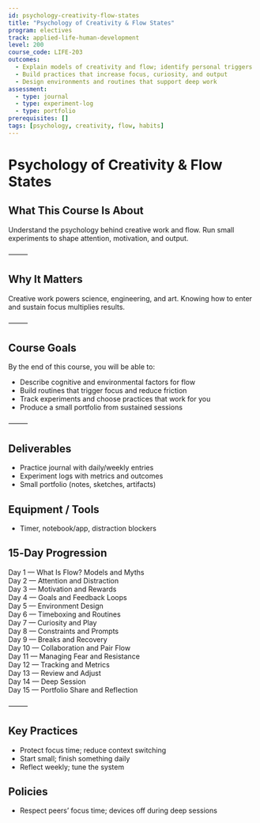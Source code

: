 ```yaml
---
id: psychology-creativity-flow-states
title: "Psychology of Creativity & Flow States"
program: electives
track: applied-life-human-development
level: 200
course_code: LIFE-203
outcomes:
  - Explain models of creativity and flow; identify personal triggers
  - Build practices that increase focus, curiosity, and output
  - Design environments and routines that support deep work
assessment:
  - type: journal
  - type: experiment-log
  - type: portfolio
prerequisites: []
tags: [psychology, creativity, flow, habits]
---
```


# Psychology of Creativity & Flow States

## What This Course Is About
Understand the psychology behind creative work and flow. Run small experiments to shape attention, motivation, and output.

⸻

## Why It Matters
Creative work powers science, engineering, and art. Knowing how to enter and sustain focus multiplies results.

⸻

## Course Goals
By the end of this course, you will be able to:
- Describe cognitive and environmental factors for flow
- Build routines that trigger focus and reduce friction
- Track experiments and choose practices that work for you
- Produce a small portfolio from sustained sessions

⸻

## Deliverables
- Practice journal with daily/weekly entries
- Experiment logs with metrics and outcomes
- Small portfolio (notes, sketches, artifacts)

## Equipment / Tools
- Timer, notebook/app, distraction blockers

## 15‑Day Progression
Day 1 — What Is Flow? Models and Myths  
Day 2 — Attention and Distraction  
Day 3 — Motivation and Rewards  
Day 4 — Goals and Feedback Loops  
Day 5 — Environment Design  
Day 6 — Timeboxing and Routines  
Day 7 — Curiosity and Play  
Day 8 — Constraints and Prompts  
Day 9 — Breaks and Recovery  
Day 10 — Collaboration and Pair Flow  
Day 11 — Managing Fear and Resistance  
Day 12 — Tracking and Metrics  
Day 13 — Review and Adjust  
Day 14 — Deep Session  
Day 15 — Portfolio Share and Reflection  

⸻

## Key Practices
- Protect focus time; reduce context switching
- Start small; finish something daily
- Reflect weekly; tune the system

## Policies
- Respect peers’ focus time; devices off during deep sessions

